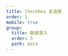 ```yaml
---
title: Checkbox 复选框
order: 1
mobile: true
group:
  title: 数据录入
  order: 3
  path: data
---
```


<code src="../demo/Checkbox.tsx"></code>
<API src="../src/Checkbox.tsx"></API>
